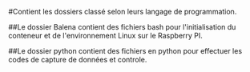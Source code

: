 #Contient les dossiers classé selon leurs langage de programmation.

##Le dossier Balena contient des fichiers bash pour l'initialisation du conteneur et de l'environnement Linux sur le Raspberry PI.

##Le dossier python contient des fichiers en python pour effectuer les codes de capture de données et controle.

